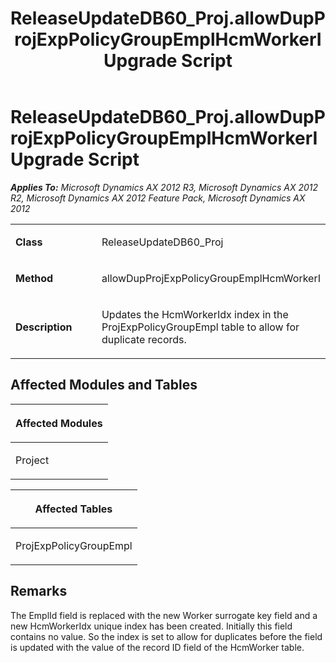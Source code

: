 ﻿---
title: ReleaseUpdateDB60_Proj.allowDupProjExpPolicyGroupEmplHcmWorkerI Upgrade Script
TOCTitle: ReleaseUpdateDB60_Proj.allowDupProjExpPolicyGroupEmplHcmWorkerI Upgrade Script
ms:assetid: b453e173-8ee3-f634-e09b-a013cfb44a65
ms:mtpsurl: https://msdn.microsoft.com/en-us/library/JJ736960(v=AX.60)
ms:contentKeyID: 49710644
ms.date: 05/18/2015
mtps_version: v=AX.60
---

# ReleaseUpdateDB60\_Proj.allowDupProjExpPolicyGroupEmplHcmWorkerI Upgrade Script 


_**Applies To:** Microsoft Dynamics AX 2012 R3, Microsoft Dynamics AX 2012 R2, Microsoft Dynamics AX 2012 Feature Pack, Microsoft Dynamics AX 2012_

<table>
<colgroup>
<col style="width: 50%" />
<col style="width: 50%" />
</colgroup>
<tbody>
<tr class="odd">
<td><p><strong>Class</strong></p></td>
<td><p>ReleaseUpdateDB60_Proj</p></td>
</tr>
<tr class="even">
<td><p><strong>Method</strong></p></td>
<td><p>allowDupProjExpPolicyGroupEmplHcmWorkerI</p></td>
</tr>
<tr class="odd">
<td><p><strong>Description</strong></p></td>
<td><p>Updates the HcmWorkerIdx index in the ProjExpPolicyGroupEmpl table to allow for duplicate records.</p></td>
</tr>
</tbody>
</table>


## Affected Modules and Tables

<table>
<colgroup>
<col style="width: 100%" />
</colgroup>
<thead>
<tr class="header">
<th><p>Affected Modules</p></th>
</tr>
</thead>
<tbody>
<tr class="odd">
<td><p>Project</p></td>
</tr>
</tbody>
</table>


<table>
<colgroup>
<col style="width: 100%" />
</colgroup>
<thead>
<tr class="header">
<th><p>Affected Tables</p></th>
</tr>
</thead>
<tbody>
<tr class="odd">
<td><p>ProjExpPolicyGroupEmpl</p></td>
</tr>
</tbody>
</table>


## Remarks

The EmplId field is replaced with the new Worker surrogate key field and a new HcmWorkerIdx unique index has been created. Initially this field contains no value. So the index is set to allow for duplicates before the field is updated with the value of the record ID field of the HcmWorker table.

  


